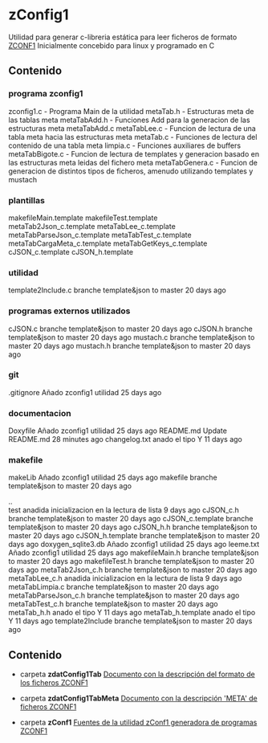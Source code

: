 # zConfig1
Utilidad para generar c-libreria estática para leer ficheros de formato [ZCONF1][TAB_ZCONF1]
Inicialmente concebido para linux y programado en C
## Contenido

### programa zconfig1
zconfig1.c    - Programa Main de la utilidad
metaTab.h	    - Estructuras meta de las tablas meta
metaTabAdd.h  - Funciones Add para la generacion de las estructuras meta
metaTabAdd.c 
metaTabLee.c	- Funcion de lectura de una tabla meta hacia las estructuras meta
metaTab.c	    - Funciones de lectura del contenido de una tabla meta
limpia.c	    - Funciones auxiliares de buffers
metaTabBigote.c	- Funcion de lectura de templates y generacion basado en las estructuras meta leidas del fichero meta
metaTabGenera.c	- Funcion de generacion de distintos tipos de ficheros, amenudo utilizando templates y mustach

### plantillas
makefileMain.template
makefileTest.template	
metaTab2Json_c.template	
metaTabLee_c.template	
metaTabParseJson_c.template	
metaTabTest_c.template	
metaTabCargaMeta_c.template
metaTabGetKeys_c.template
cJSON_c.template
cJSON_h.template	

### utilidad
template2Include.c	branche template&json to master	20 days ago

### programas externos utilizados
cJSON.c	branche template&json to master	20 days ago
cJSON.h	branche template&json to master	20 days ago
mustach.c	branche template&json to master	20 days ago
mustach.h	branche template&json to master	20 days ago

### git
.gitignore	Añado zconfig1 utilidad	25 days ago

### documentacion
Doxyfile	Añado zconfig1 utilidad	25 days ago
README.md	Update README.md	28 minutes ago
changelog.txt	anado el tipo Y	11 days ago

### makefile
makeLib	Añado zconfig1 utilidad	25 days ago
makefile	branche template&json to master	20 days ago




..		
test	anadida inicializacion en la lectura de lista	9 days ago
cJSON_c.h	branche template&json to master	20 days ago
cJSON_c.template	branche template&json to master	20 days ago
cJSON_h.h	branche template&json to master	20 days ago
cJSON_h.template	branche template&json to master	20 days ago
doxygen_sqlite3.db	Añado zconfig1 utilidad	25 days ago
leeme.txt	Añado zconfig1 utilidad	25 days ago
makefileMain.h	branche template&json to master	20 days ago
makefileTest.h	branche template&json to master	20 days ago
metaTab2Json_c.h	branche template&json to master	20 days ago
metaTabLee_c.h	anadida inicializacion en la lectura de lista	9 days ago
metaTabLimpia.c	branche template&json to master	20 days ago
metaTabParseJson_c.h	branche template&json to master	20 days ago
metaTabTest_c.h	branche template&json to master	20 days ago
metaTab_h.h	anado el tipo Y	11 days ago
metaTab_h.template	anado el tipo Y	11 days ago
template2Include	branche template&json to master	20 days ago



## Contenido
* carpeta **zdatConfig1Tab** 
[Documento con la descripción del formato de los ficheros ZCONF1][TAB_ZCONF1]

* carpeta **zdatConfig1TabMeta** 
[Documento con la descripción 'META' de ficheros ZCONF1][META_ZCONF1]

* carpeta **zConf1** 
[Fuentes de la utilidad zConf1 generadora de programas ZCONF1][ZCONF1]



[TAB_ZCONF1]: ../zdatConfig1Tab/readme.md "Descripción del formato de ficheros ZCONF1"
[META_ZCONF1]: ../zdatConfig1TabMeta/readme.md "Descripción del formato de ficheros META_ZCONF1"
[ZCONF1]: README.md "Fuentes en C para la generación de programas de manejo de ficheros ZCONF1"
